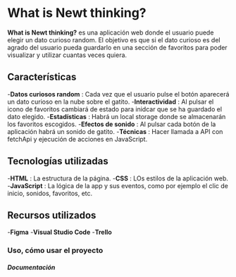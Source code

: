 # **What is Newt thinking?**
    
**What is Newt thinking?** es una aplicación web donde el usuario puede elegir un dato curioso random. El objetivo es que si el dato curioso es del agrado del usuario pueda guardarlo en una sección de favoritos para poder visualizar y utilizar cuantas veces quiera.

## **Características**
-**Datos curiosos random** : Cada vez que el usuario pulse el botón aparecerá un dato curioso en la nube sobre el gatito.
-**Interactividad** : Al pulsar el icono de favoritos cambiará de estado para inidcar que se ha guardado el dato elegido.
-**Estadísticas** : Habrá un local storage donde se almacenarán los favoritos escogidos.
-**Efectos de sonido** : Al pulsar cada botón de la aplicación habrá un sonido de gatito.
-**Técnicas** : Hacer llamada a API con fetchApi y ejecución de acciones en JavaScript.

## **Tecnologías utilizadas**
-**HTML** : La estructura de la página.
-**CSS** : LOs estilos de la aplicación web.
-**JavaScript** : La lógica de la app y sus eventos, como por ejemplo el clic de inicio, sonidos, favoritos, etc.

## **Recursos utilizados**
-**Figma**
-**Visual Studio Code**
-**Trello**


### Uso, cómo usar el proyecto

##### Documentación
